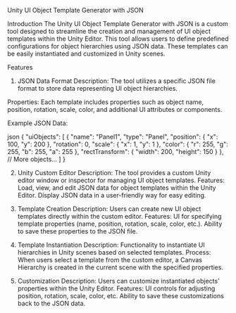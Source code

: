 Unity UI Object Template Generator with JSON

Introduction
The Unity UI Object Template Generator with JSON is a custom tool designed to streamline the creation and management of UI object templates within the Unity Editor. This tool allows users to define predefined configurations for object hierarchies using JSON data. These templates can be easily instantiated and customized in Unity scenes.

Features
1. JSON Data Format
Description: The tool utilizes a specific JSON file format to store data representing UI object hierarchies.

Properties: Each template includes properties such as object name, position, rotation, scale, color, and additional UI attributes or components.

Example JSON Data:

json
{
  "uiObjects": [
    {
      "name": "Panel1",
            "type": "Panel",
            "position": {
                "x": 100,
                "y": 200
            },
            "rotation": 0,
            "scale": {
                "x": 1,
                "y": 1
            },
            "color": {
                "r": 255,
                "g": 255,
                "b": 255,
                "a": 255
            },
            "rectTransform": {
                "width": 200,
                "height": 150
            }
    },
    // More objects...
  ]
}

2. Unity Custom Editor
Description: The tool provides a custom Unity editor window or inspector for managing UI object templates.
Features:
Load, view, and edit JSON data for object templates within the Unity Editor.
Display JSON data in a user-friendly way for easy editing.

3. Template Creation
Description: Users can create new UI object templates directly within the custom editor.
Features:
UI for specifying template properties (name, position, rotation, scale, color, etc.).
Ability to save these properties to the JSON file.

4. Template Instantiation
Description: Functionality to instantiate UI hierarchies in Unity scenes based on selected templates.
Process:
When users select a template from the custom editor, a Canvas Hierarchy is created in the current scene with the specified properties.

5. Customization
Description: Users can customize instantiated objects' properties within the Unity Editor.
Features:
UI controls for adjusting position, rotation, scale, color, etc.
Ability to save these customizations back to the JSON data.

